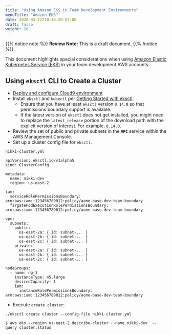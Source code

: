 ```yaml
---
title: "Using Amazon EKS in Team Development Environments"
menuTitle: "Amazon EKS"
date: 2020-03-22T10:18:20-07:00
draft: false
weight: 20
---
```


{{% notice note %}}
**Review Note:** This is a draft document.
{{% /notice %}}

This document highlights special considerations when using [Amazon Elastic Kubernetes Service (EKS)](https://aws.amazon.com/eks/) in your team development AWS accounts.

## Using `eksctl` CLI to Create a Cluster

* [Deploy and configure Cloud9 environment](3-2-getting-started-guide-dev-team-members.md#using-aws-cloud9-web-ide)
* Install `eksctl` and `kubectl` per [Getting Started with eksctl](https://docs.aws.amazon.com/eks/latest/userguide/getting-started-eksctl.html).
  * Ensure that you have at least `eksctl` version `0.14.0` so that permissions boundary support is available.
  * If the latest version of `eksctl` does not get installed, you might need to replace the `latest_release` portion of the download path with the explicit version of interest. For example, `0.14.0`.
* Review the set of public and private subnets in the **`VPC`** service within the AWS Management Console.
* Set up a cluster config file for `eksctl`.

`nikki-cluster.yml`

```
apiVersion: eksctl.io/v1alpha5
kind: ClusterConfig

metadata:
  name: nikki-dev
  region: us-east-2

iam:
  serviceRolePermissionsBoundary: arn:aws:iam::123456789012:policy/acme-base-dev-team-boundary
  fargatePodExecutionRolePermissionsBoundary: arn:aws:iam::123456789012:policy/acme-base-dev-team-boundary

vpc:
  subnets:
    public:
      us-east-2a: { id: subnet-... }
      us-east-2b: { id: subnet-... }
      us-east-2c: { id: subnet-... }
    private:
      us-east-2a: { id: subnet-... }
      us-east-2b: { id: subnet-... }
      us-east-2c: { id: subnet-... }

nodeGroups:
  - name: ng-1
    instanceType: m5.large
    desiredCapacity: 1
    iam:
      instanceRolePermissionsBoundary: arn:aws:iam::123456789012:policy/acme-base-dev-team-boundary
```

* Execute `create cluster`:

```
./eksctl create cluster --config-file nikki-cluster.yml
```

```
$ aws eks --region us-east-2 describe-cluster --name nikki-dev  --query cluster.status                                  
```
